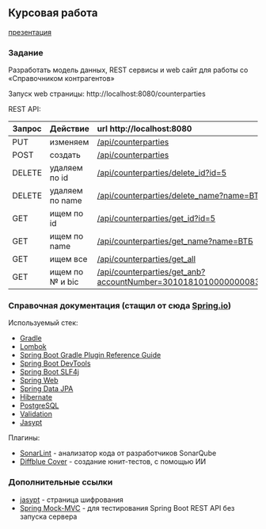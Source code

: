 
## Курсовая работа 
[презентация](https://docs.google.com/presentation/d/1ym0l3kpkjDe1biUw7uKraVv5ymegVsb4cxY5ATSdDhc/edit?usp=sharing)

### Задание
Разработать модель данных, REST сервисы и web сайт для работы со «Справочником контрагентов»

Запуск web страницы: http://localhost:8080/counterparties

REST API:

| Запрос  |  Действие |url http://localhost:8080                
| ------- |:---|:---
| PUT     | изменяем | [/api/counterparties](http://localhost:8080/api/counterparties)    
| POST    | создать | [/api/counterparties](http://localhost:8080/api/counterparties) 
| DELETE  | удаляем по id | [/api/counterparties/delete_id?id=5](http://localhost:8080//api/counterparties/delete_id?id=5)
| DELETE  | удаляем по name | [/api/counterparties/delete_name?name=ВТБ](http://localhost:8080//api/counterparties/delete_name?name=ВТБ)
| GET     | ищем по id | [/api/counterparties/get_id?id=5](http://localhost:8080//api/counterparties/get_id?id=5)
| GET  | ищем по name | [/api/counterparties/get_name?name=ВТБ](http://localhost:8080//api/counterparties/get_name?name=ВТБ)
| GET  | ищем все | [/api/counterparties/get_all](http://localhost:8080//api/counterparties/get_all)
| GET  | ищем по № и bic | [/api/counterparties/get_anb?accountNumber=30101810100000000835&bic=042007835](http://localhost:8080//api/counterparties/get_anb?accountNumber=30101810100000000835&bic=042007835)


### Справочная документация (стащил от сюда [Spring.io](https://start.spring.io/))
Используемый стек:

* [Gradle](https://docs.gradle.org)
* [Lombok](https://springframework.guru/spring-boot-with-lombok-part-1/) 
* [Spring Boot Gradle Plugin Reference Guide](https://docs.spring.io/spring-boot/docs/2.5.0/gradle-plugin/reference/html/)
* [Spring Boot DevTools](https://docs.spring.io/spring-boot/docs/2.5.0/reference/htmlsingle/#using-boot-devtools)
* [Spring Boot SLF4j](https://www.baeldung.com/spring-boot-logging)
* [Spring Web](https://docs.spring.io/spring-boot/docs/2.5.0/reference/htmlsingle/#boot-features-developing-web-applications)
* [Spring Data JPA](https://docs.spring.io/spring-boot/docs/2.5.0/reference/htmlsingle/#boot-features-jpa-and-spring-data)
* [Hibernate](https://www.baeldung.com/spring-boot-hibernate)
* [PostgreSQL](https://www.postgresql.org/)
* [Validation](https://docs.spring.io/spring-boot/docs/2.5.0/reference/htmlsingle/#boot-features-validation)
* [Jasypt](https://www.baeldung.com/spring-boot-jasypt)

Плагины:
* [SonarLint](https://habr.com/ru/company/krista/blog/469963/) - анализатор кода от разработчиков SonarQube
* [Diffblue Cover](https://nuancesprog.ru/p/11011/) - создание юнит-тестов, с помощью ИИ

### Дополнительные ссылки

* [jasypt](https://www.devglan.com/online-tools/jasypt-online-encryption-decryption) - страница шифрования
* [Spring Mock-MVC](https://habr.com/ru/post/527330/) - для тестирования Spring Boot REST API без запуска сервера